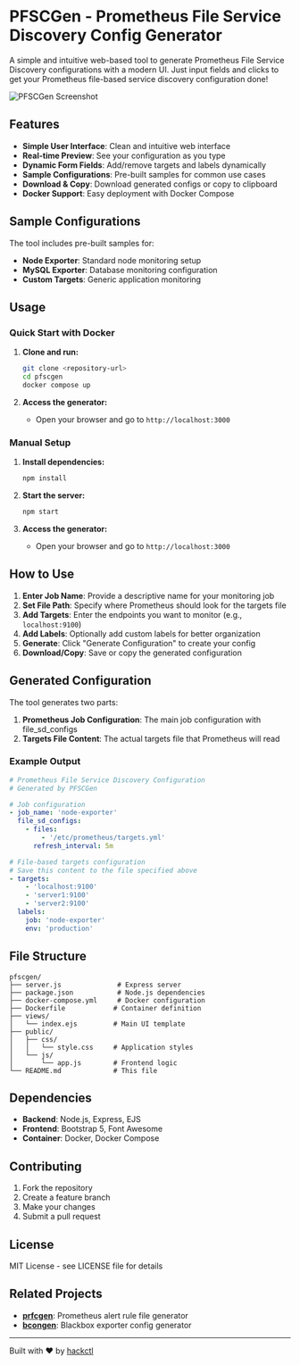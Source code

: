 # PFSCGen - Prometheus File Service Discovery Config Generator

A simple and intuitive web-based tool to generate Prometheus File Service Discovery configurations with a modern UI. Just input fields and clicks to get your Prometheus file-based service discovery configuration done!

![PFSCGen Screenshot](screenshot.png)

## Features

- **Simple User Interface**: Clean and intuitive web interface
- **Real-time Preview**: See your configuration as you type
- **Dynamic Form Fields**: Add/remove targets and labels dynamically
- **Sample Configurations**: Pre-built samples for common use cases
- **Download & Copy**: Download generated configs or copy to clipboard
- **Docker Support**: Easy deployment with Docker Compose

## Sample Configurations

The tool includes pre-built samples for:
- **Node Exporter**: Standard node monitoring setup
- **MySQL Exporter**: Database monitoring configuration
- **Custom Targets**: Generic application monitoring

## Usage

### Quick Start with Docker

1. **Clone and run:**
   ```bash
   git clone <repository-url>
   cd pfscgen
   docker compose up
   ```

2. **Access the generator:**
   - Open your browser and go to `http://localhost:3000`

### Manual Setup

1. **Install dependencies:**
   ```bash
   npm install
   ```

2. **Start the server:**
   ```bash
   npm start
   ```

3. **Access the generator:**
   - Open your browser and go to `http://localhost:3000`

## How to Use

1. **Enter Job Name**: Provide a descriptive name for your monitoring job
2. **Set File Path**: Specify where Prometheus should look for the targets file
3. **Add Targets**: Enter the endpoints you want to monitor (e.g., `localhost:9100`)
4. **Add Labels**: Optionally add custom labels for better organization
5. **Generate**: Click "Generate Configuration" to create your config
6. **Download/Copy**: Save or copy the generated configuration

## Generated Configuration

The tool generates two parts:

1. **Prometheus Job Configuration**: The main job configuration with file_sd_configs
2. **Targets File Content**: The actual targets file that Prometheus will read

### Example Output

```yaml
# Prometheus File Service Discovery Configuration
# Generated by PFSCGen

# Job configuration
- job_name: 'node-exporter'
  file_sd_configs:
    - files:
        - '/etc/prometheus/targets.yml'
      refresh_interval: 5m

# File-based targets configuration
# Save this content to the file specified above
- targets:
    - 'localhost:9100'
    - 'server1:9100'
    - 'server2:9100'
  labels:
    job: 'node-exporter'
    env: 'production'
```

## File Structure

```
pfscgen/
├── server.js              # Express server
├── package.json           # Node.js dependencies
├── docker-compose.yml     # Docker configuration
├── Dockerfile            # Container definition
├── views/
│   └── index.ejs         # Main UI template
├── public/
│   ├── css/
│   │   └── style.css     # Application styles
│   └── js/
│       └── app.js        # Frontend logic
└── README.md             # This file
```

## Dependencies

- **Backend**: Node.js, Express, EJS
- **Frontend**: Bootstrap 5, Font Awesome
- **Container**: Docker, Docker Compose

## Contributing

1. Fork the repository
2. Create a feature branch
3. Make your changes
4. Submit a pull request

## License

MIT License - see LICENSE file for details

## Related Projects

- **[prfcgen](https://github.com/hackctl/prfcgen)**: Prometheus alert rule file generator
- **[bcongen](https://github.com/hackctl/bcongen)**: Blackbox exporter config generator

---

Built with ❤️ by [hackctl](https://github.com/hackctl) 